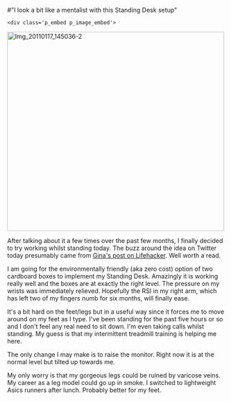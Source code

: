 #"I look a bit like a mentalist with this Standing Desk setup"


    <div class='p_embed p_image_embed'>
<a href="http://getfile3.posterous.com/getfile/files.posterous.com/conoroneill/7pMqXZoR92VxrJGCaJoDkYvBaiY3vcAaBsR7PS3jA71gy5GvRbEchUhFj8xa/IMG_20110117_145036-2.jpg.scaled.1000.jpg"><img alt="Img_20110117_145036-2" height="460" src="http://getfile1.posterous.com/getfile/files.posterous.com/conoroneill/LDnbWZPKR7drMbbgELYI0sblT1NdKiNV0Grw2hSijtjx4ROQK9S0ZRfB8xyn/IMG_20110117_145036-2.jpg.scaled.500.jpg" width="500" /></a>
</div>
<p>After talking about it a few times over the past few months, I finally decided to try working whilst standing today. The buzz around the idea on Twitter today presumably came from <a href="http://lifehacker.com/5735528/why-and-how-i-switched-to-a-standing-desk">Gina&#39;s post on Lifehacker</a>. Well worth a read. </p><p /><div>I am going for the environmentally friendly (aka zero cost) option of two cardboard boxes to implement my Standing Desk. Amazingly it is working really well and the boxes are at exactly the right level. The pressure on my wrists was immediately relieved. Hopefully the RSI in my right arm, which has left two of my fingers numb for six months, will finally ease.</div> <p /><div>It&#39;s a bit hard on the feet/legs but in a useful way since it forces me to move around on my feet as I type. I&#39;ve been standing for the past five hours or so and I don&#39;t feel any real need to sit down. I&#39;m even taking calls whilst standing. My guess is that my intermittent treadmill training is helping me here.</div> <p /><div>The only change I may make is to raise the monitor. Right now it is at the normal level but tilted up towards me.</div><p /><div>My only worry is that my gorgeous legs could be ruined by varicose veins. My career as a leg model could go up in smoke. I switched to lightweight Asics runners after lunch. Probably better for my feet.</div>
  